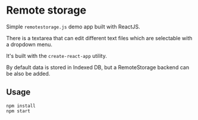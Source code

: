 # Remote storage

Simple `remotestorage.js` demo app built with ReactJS.

There is a textarea that can edit different text files which are selectable with a dropdown menu.

It's built with the `create-react-app` utility.

By default data is stored in Indexed DB, but a RemoteStorage backend can be also be added.


## Usage

```
npm install
npm start
```
